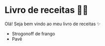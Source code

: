 # Livro de receitas 👩‍🍳

Olá! Seja bem vindo ao meu livro de receitas ✨

- Strogonoff de frango
- Pavê

